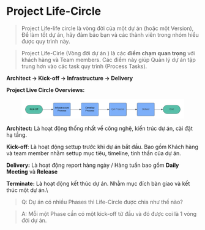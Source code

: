 # Project Life-Circle

> Project Life-life circle là vòng đời của một dự án (hoặc một Version), Để làm tốt dự án, hãy đảm bảo bạn và các thành viên trong nhóm hiểu được quy trình này.



> Project Life-Cirle (Vòng đời dự án ) là các **điểm chạm quan trọng** với khách hàng và Team members. Các điểm này giúp Quản lý dự án tập trung hơn vào các task quy trình (Process Tasks).

**Architect -> Kick-off -> Infrastructure -> Delivery**

**Project Live Circle Overviews:**

<figure><img src="../.gitbook/assets/image.png" alt=""><figcaption></figcaption></figure>

**Architect:** Là hoạt động thống nhất về công nghệ, kiến trúc dự án, cài đặt hạ tầng.

**Kick-off**: Là hoạt động settup trước khi dự án bắt đầu. Bao gồm Khách hàng và team member nhằm settup mục tiêu, timeline, tinh thần của dự án.

**Delivery:** Là hoạt động report hàng ngày / Hàng tuần bao gồm **Daily Meeting** và **Release**

**Terminate:** Là hoạt động kết thúc dự án. Nhằm mục đích bàn giao và kết thúc một dự án.\


> Q: Dự án có nhiều Phases thì Life-Circle được chia như thế nào?

> A: Mỗi một Phase cần có một kick-off từ đầu và đó được coi là 1 vòng đời dự án.
